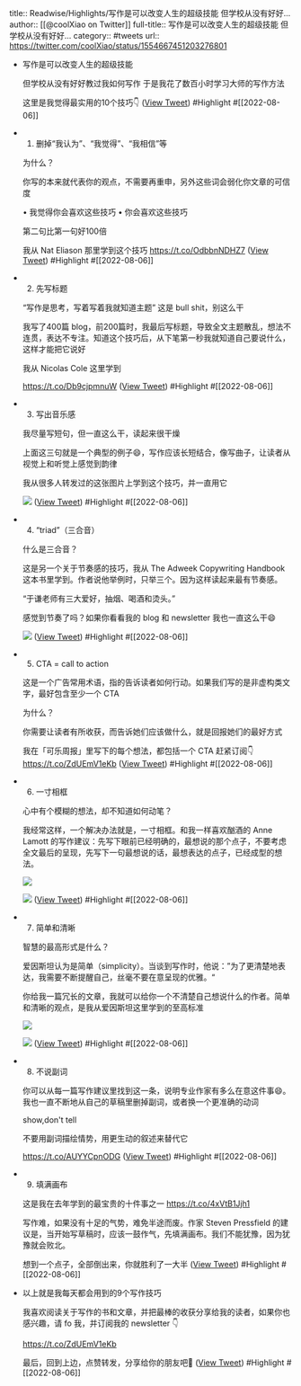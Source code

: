 title:: Readwise/Highlights/写作是可以改变人生的超级技能 但学校从没有好好...
author:: [[@coolXiao on Twitter]]
full-title:: 写作是可以改变人生的超级技能 但学校从没有好好...
category:: #tweets
url:: https://twitter.com/coolXiao/status/1554667451203276801
- 写作是可以改变人生的超级技能
  
  但学校从没有好好教过我如何写作
  于是我花了数百小时学习大师的写作方法
  
  这里是我觉得最实用的10个技巧👇 ([View Tweet](https://twitter.com/coolXiao/status/1554667451203276801)) #Highlight #[[2022-08-06]]
- 1. 删掉“我认为”、“我觉得”、“我相信”等
  
  为什么？
  
  你写的本来就代表你的观点，不需要再重申，另外这些词会弱化你文章的可信度
  
  • 我觉得你会喜欢这些技巧
  • 你会喜欢这些技巧
  
  第二句比第一句好100倍
  
  我从 Nat Eliason 那里学到这个技巧 https://t.co/OdbbnNDHZ7 ([View Tweet](https://twitter.com/coolXiao/status/1554667453623332864)) #Highlight #[[2022-08-06]]
- 2. 先写标题
  
  “写作是思考，写着写着我就知道主题”
  这是 bull shit，别这么干
  
  我写了400篇 blog，前200篇时，我最后写标题，导致全文主题散乱，想法不连贯，表达不专注。知道这个技巧后，从下笔第一秒我就知道自己要说什么，这样才能把它说好
  
  我从 Nicolas Cole 这里学到
  
  https://t.co/Db9cjpmnuW ([View Tweet](https://twitter.com/coolXiao/status/1554667456353816577)) #Highlight #[[2022-08-06]]
- 3. 写出音乐感
  
  我尽量写短句，但一直这么干，读起来很干燥
  
  上面这三句就是一个典型的例子😄，写作应该长短结合，像写曲子，让读者从视觉上和听觉上感觉到韵律
  
  我从很多人转发过的这张图片上学到这个技巧，并一直用它 
  
  ![](https://pbs.twimg.com/media/FZNJ0UNUUAEHWYB.jpg) ([View Tweet](https://twitter.com/coolXiao/status/1554667463853281280)) #Highlight #[[2022-08-06]]
- 4. “triad”（三合音）
  
  什么是三合音？
  
  这是另一个关于节奏感的技巧，我从 The Adweek Copywriting Handbook 这本书里学到。作者说他举例时，只举三个。因为这样读起来最有节奏感。
  
  “于谦老师有三大爱好，抽烟、喝酒和烫头。”
  
  感觉到节奏了吗？如果你看看我的 blog 和 newsletter
  我也一直这么干😄 
  
  ![](https://pbs.twimg.com/media/FZNJ0qAVEAACCPj.jpg) ([View Tweet](https://twitter.com/coolXiao/status/1554667469591048192)) #Highlight #[[2022-08-06]]
- 5. CTA = call to action
  
  这是一个广告常用术语，指的告诉读者如何行动。如果我们写的是非虚构类文字，最好包含至少一个 CTA
  
  为什么？
  
  你需要让读者有所收获，而告诉她们应该做什么，就是回报她们的最好方式
  
  我在「可乐周报」里写下的每个想法，都包括一个 CTA
  赶紧订阅👇 https://t.co/ZdUEmV1eKb ([View Tweet](https://twitter.com/coolXiao/status/1554667472388628480)) #Highlight #[[2022-08-06]]
- 6. 一寸相框
  
  心中有个模糊的想法，却不知道如何动笔？
  
  我经常这样，一个解决办法就是，一寸相框。和我一样喜欢酗酒的 Anne Lamott 的写作建议：先写下眼前已经明确的，最想说的那个点子，不要考虑全文最后的呈现，先写下一句最想说的话，最想表达的点子，已经成型的想法。 
  
  ![](https://pbs.twimg.com/media/FZNJ1KjUYAA3NLB.jpg) 
  
  ![](https://pbs.twimg.com/media/FZNJ1XeVsAAmsZ6.jpg) ([View Tweet](https://twitter.com/coolXiao/status/1554667482433986562)) #Highlight #[[2022-08-06]]
- 7. 简单和清晰
  
  智慧的最高形式是什么？
  
  爱因斯坦认为是简单（simplicity）。当谈到写作时，他说：”为了更清楚地表达，我需要不断提醒自己，丝毫不要在意呈现的优雅。“
  
  你给我一篇冗长的文章，我就可以给你一个不清楚自己想说什么的作者。简单和清晰的观点，是我从爱因斯坦这里学到的至高标准 
  
  ![](https://pbs.twimg.com/media/FZNJ1xjVQAEGFZa.jpg) 
  
  ![](https://pbs.twimg.com/media/FZNJ19OUUAAsD-m.jpg) ([View Tweet](https://twitter.com/coolXiao/status/1554667492626223104)) #Highlight #[[2022-08-06]]
- 8. 不说副词
  
  你可以从每一篇写作建议里找到这一条，说明专业作家有多么在意这件事😄。我也一直不断地从自己的草稿里删掉副词，或者换一个更准确的动词
  
  show,don't tell
  
  不要用副词描绘情势，用更生动的叙述来替代它
  
  https://t.co/AUYYCpnODG ([View Tweet](https://twitter.com/coolXiao/status/1554667495574818816)) #Highlight #[[2022-08-06]]
- 9. 填满画布
  
  这是我在去年学到的最宝贵的十件事之一
  https://t.co/4xVtB1Jjh1
  
  写作难，如果没有十足的气势，难免半途而废。作家 Steven Pressfield 的建议是，当开始写草稿时，应该一鼓作气，先填满画布。我们不能犹豫，因为犹豫就会败北。
  
  想到一个点子，全部倒出来，你就胜利了一大半 ([View Tweet](https://twitter.com/coolXiao/status/1554667498112290816)) #Highlight #[[2022-08-06]]
- 以上就是我每天都会用到的9个写作技巧
  
  我喜欢阅读关于写作的书和文章，并把最棒的收获分享给我的读者，如果你也感兴趣，请 fo 我，并订阅我的 newsletter 👇
  
  https://t.co/ZdUEmV1eKb
  
  最后，回到上边，点赞转发，分享给你的朋友吧🙂 ([View Tweet](https://twitter.com/coolXiao/status/1554667500817682432)) #Highlight #[[2022-08-06]]